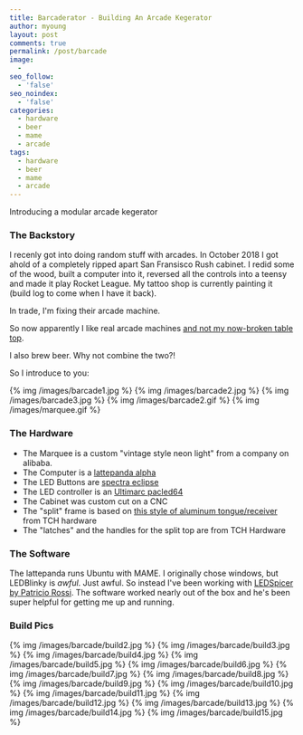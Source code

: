 ```yaml
---
title: Barcaderator - Building An Arcade Kegerator
author: myoung
layout: post
comments: true
permalink: /post/barcade
image:
  -
seo_follow:
  - 'false'
seo_noindex:
  - 'false'
categories:
  - hardware
  - beer
  - mame
  - arcade
tags:
  - hardware
  - beer
  - mame
  - arcade
---
```


Introducing a modular arcade kegerator  <!-- more -->

### The Backstory ###

I recenly got into doing random stuff with arcades.
In October 2018 I got ahold of a completely ripped apart San Fransisco Rush cabinet.
I redid some of the wood, built a computer into it, reversed all the controls into a teensy and made it play Rocket League.
My tattoo shop is currently painting it (build log to come when I have it back).

In trade, I'm fixing their arcade machine.

So now apparently I like real arcade machines [and not my now-broken table top](https://markyoung.us/post/mame-cabinet/).

I also brew beer. Why not combine the two?!

So I introduce to you: 

{% img /images/barcade1.jpg %}
{% img /images/barcade2.jpg %}
{% img /images/barcade3.jpg %}
{% img /images/barcade2.gif %}
{% img /images/marquee.gif %}

### The Hardware ###

* The Marquee is a custom "vintage style neon light" from a company on alibaba.
* The Computer is a [lattepanda alpha](https://www.dfrobot.com/product-1727.html?search=lattepanda%20alpha&description=true)
* The LED Buttons are [spectra eclipse](https://groovygamegear.com/webstore/index.php?main_page=product_info&products_id=408)
* The LED controller is an [Ultimarc pacled64](https://www.arcaderenovations.com/ultimarc-pacled64.html)
* The Cabinet was custom cut on a CNC
* The "split" frame is based on [this style of aluminum tongue/receiver](https://cdn11.bigcommerce.com/s-ecrovlce13/images/stencil/500x659/products/10801/13177/pygcjgwqewky6od7qomr__54105.1563214651.png?c=2) from TCH hardware
* The "latches" and the handles for the split top are from TCH Hardware

### The Software ###

The lattepanda runs Ubuntu with MAME. I originally chose windows, but LEDBlinky is *awful*. Just awful.
So instead I've been working with [LEDSpicer by Patricio Rossi](https://sourceforge.net/p/ledspicer/wiki/Home/). The software worked nearly out of the box and he's been super helpful for getting me up and running. 

### Build Pics ###

{% img /images/barcade/build2.jpg %}
{% img /images/barcade/build3.jpg %}
{% img /images/barcade/build4.jpg %}
{% img /images/barcade/build5.jpg %}
{% img /images/barcade/build6.jpg %}
{% img /images/barcade/build7.jpg %}
{% img /images/barcade/build8.jpg %}
{% img /images/barcade/build9.jpg %}
{% img /images/barcade/build10.jpg %}
{% img /images/barcade/build11.jpg %}
{% img /images/barcade/build12.jpg %}
{% img /images/barcade/build13.jpg %}
{% img /images/barcade/build14.jpg %}
{% img /images/barcade/build15.jpg %}
